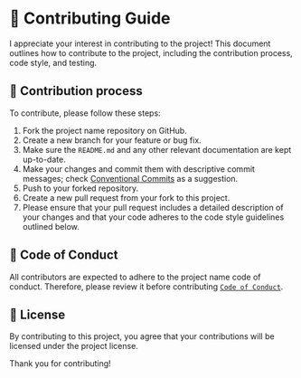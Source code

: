 # 👥 Contributing Guide

I appreciate your interest in contributing to the project! This document outlines how to contribute to the project, including the contribution process, code style, and testing.

## 🔄️ Contribution process

To contribute, please follow these steps:

1. Fork the project name repository on GitHub.
1. Create a new branch for your feature or bug fix.
1. Make sure the `README.md` and any other relevant documentation are kept up-to-date.
1. Make your changes and commit them with descriptive commit messages; check [Conventional Commits](https://www.conventionalcommits.org) as a suggestion.
1. Push to your forked repository.
1. Create a new pull request from your fork to this project.
1. Please ensure that your pull request includes a detailed description of your changes and that your code adheres to the code style guidelines outlined below.

## 🔰 Code of Conduct

All contributors are expected to adhere to the project name code of conduct. Therefore, please review it before contributing [`Code of Conduct`](https://github.com/raven-actions/debug/blob/main/.github/CODE_OF_CONDUCT.md).

## 📄 License

By contributing to this project, you agree that your contributions will be licensed under the project license.

Thank you for contributing!

